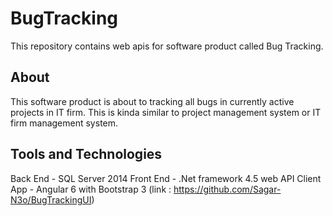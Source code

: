 # BugTracking
This repository contains web apis for software product called Bug Tracking.

## About
This software product is about to tracking all bugs in currently active projects in IT firm. This is kinda similar to project management 
system or IT firm management system.

## Tools and Technologies
Back End - SQL Server 2014
Front End - .Net framework 4.5 web API
Client App - Angular 6 with Bootstrap 3 
(link : https://github.com/Sagar-N3o/BugTrackingUI)
